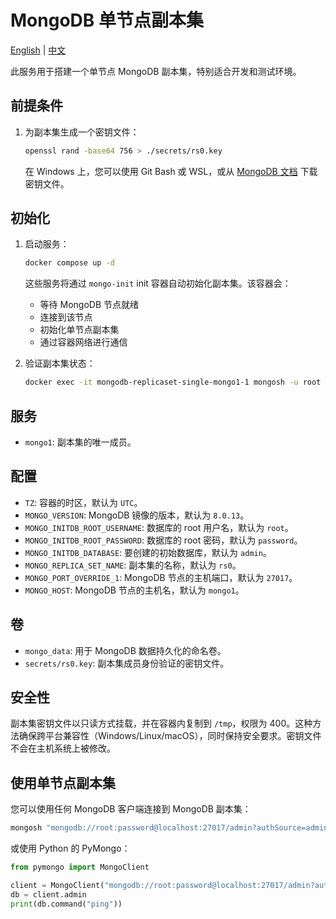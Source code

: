 # MongoDB 单节点副本集

[English](./README.md) | [中文](./README.zh.md)

此服务用于搭建一个单节点 MongoDB 副本集，特别适合开发和测试环境。

## 前提条件

1. 为副本集生成一个密钥文件：

   ```bash
   openssl rand -base64 756 > ./secrets/rs0.key
   ```

   在 Windows 上，您可以使用 Git Bash 或 WSL，或从 [MongoDB 文档](https://docs.mongodb.com/manual/tutorial/deploy-replica-set/) 下载密钥文件。

## 初始化

1. 启动服务：

   ```bash
   docker compose up -d
   ```

   这些服务将通过 `mongo-init` init 容器自动初始化副本集。该容器会：
   - 等待 MongoDB 节点就绪
   - 连接到该节点
   - 初始化单节点副本集
   - 通过容器网络进行通信

2. 验证副本集状态：

   ```bash
   docker exec -it mongodb-replicaset-single-mongo1-1 mongosh -u root -p password --authenticationDatabase admin --eval "rs.status()"
   ```

## 服务

- `mongo1`: 副本集的唯一成员。

## 配置

- `TZ`: 容器的时区，默认为 `UTC`。
- `MONGO_VERSION`: MongoDB 镜像的版本，默认为 `8.0.13`。
- `MONGO_INITDB_ROOT_USERNAME`: 数据库的 root 用户名，默认为 `root`。
- `MONGO_INITDB_ROOT_PASSWORD`: 数据库的 root 密码，默认为 `password`。
- `MONGO_INITDB_DATABASE`: 要创建的初始数据库，默认为 `admin`。
- `MONGO_REPLICA_SET_NAME`: 副本集的名称，默认为 `rs0`。
- `MONGO_PORT_OVERRIDE_1`: MongoDB 节点的主机端口，默认为 `27017`。
- `MONGO_HOST`: MongoDB 节点的主机名，默认为 `mongo1`。

## 卷

- `mongo_data`: 用于 MongoDB 数据持久化的命名卷。
- `secrets/rs0.key`: 副本集成员身份验证的密钥文件。

## 安全性

副本集密钥文件以只读方式挂载，并在容器内复制到 `/tmp`，权限为 400。这种方法确保跨平台兼容性（Windows/Linux/macOS），同时保持安全要求。密钥文件不会在主机系统上被修改。

## 使用单节点副本集

您可以使用任何 MongoDB 客户端连接到 MongoDB 副本集：

```bash
mongosh "mongodb://root:password@localhost:27017/admin?authSource=admin&replicaSet=rs0"
```

或使用 Python 的 PyMongo：

```python
from pymongo import MongoClient

client = MongoClient("mongodb://root:password@localhost:27017/admin?authSource=admin&replicaSet=rs0")
db = client.admin
print(db.command("ping"))
```
